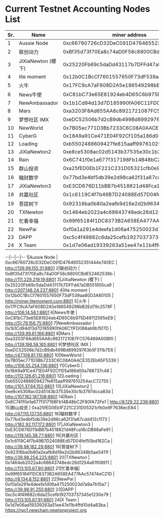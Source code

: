 # Current Testnet Accounting Nodes List

Sr. | Name | miner address | RPC Url
--|--|--|--
1|Aussie Node | 0xc66760726cD32DeC091D47646552351444e740EC | http://139.99.155.31:8801
2|联创动力 | 0xBf35d73f70Ea8c74aD0F58c8800CBdE52462536b | http://111.229.219.19:8801
3|JiXiaNewton (稷下) | 0x25220Fb69c5daDd43117b7DFFd47aDB551855ca9 | http://207.148.24.237:8801
4|lite moment | 0x12b0C1BcCf7601557650F73dF539aa80D3A80105 | http://miner.litemoment.com:8801
5|火牛 | 0x17FC9cA7aF608D2A5e186549298bB2Ed79c2578F | http://106.14.58.1:8801
6|News牛使 | 0xC81bC73e65E81924eb4D65C6b975D49112595eE9 | http://51.79.156.75:8801
7|NewAmbassador | 0x1b1Cd94d13d7D185990fA06C11FD088ab9b15f7D | http://139.99.61.166:8801
8|Mars | 0xa3203F8Ad655AA6c8921721087FC576489A00Bf0 | http://139.196.58.165:8801
9|梦想社区 IMX | 0xeDC52506b7d2cB9db499Bd89929763b5F311b7E6 | http://47.108.81.110:8801
10|NewWorld | 0x7B05ec771D3Bb7233C6C08A0AACE352Eb65F5339 | http://106.55.254.136:8801
11|CyberG | 0x18A9a91Ce471E04F92Cf105a186d00a788737c48 | http://112.126.61.216:8801
12|Loading | 0xb5502488609427fe815aaff997610254acC72755 | http://101.37.64.152:8801
13|JiXiaNewton2 | 0xe8ce5308ac02d5143b37535e30c1b3797dcca83d | http://107.182.187.108:8801
14|Rain | 0x6C741f0e1a677f317198Fb14B48bC2F80fA72Fe1 | http://8.129.22.238:8801
15|群山投资 | 0xa25fED0Eb1F221C231D05321cfb0e9F7636ecE84 | http://47.115.137.55:8801
16|瞄财数字 | 0x77bd3e4bf5db39e2d98ca62f31a67cdd412c1173 | http://182.92.117.172:8801
17|JiXiaNewton3 | 0xE3CD676D11bBB7b4518821d48Fca18cDB88aFe91 | http://119.145.38.77:8801
18|共赢社区 | 0x1c6119C4f7b49B7D24088Ed57D04fef50bd162Ca | http://39.98.182.29:8801
19|菩提树下 | 0x92316ba0b80a2eafb9d16e2d2b96348b5ae5411f | http://39.98.254.225:8801
20|TXNewton | 0x1464eb2022a4c68643748edc26d1254a61f08911 | http://113.105.67.90:8801
21|忙着幸福|  0x99f65184f1DC8373B2A658EA477AAc57474eC21D  | http://8.134.8.152:8801
22|NewPai | 0xf0a1a291e4deefa1d06a475250023d7a9a7b10a7 | http://39.98.91.255:8801
23|DAPP | 0xc5c4f49882c6da25cefb192703737345e1230e79 | http://113.105.67.91:8801
24|X Team | 0x1d7e06ad19339263a51ee47e11b4ffd10d4a83ba | https://rpc1.newchain.newtonproject.org

--|--|--|--
1|Aussie Node | 0xc66760726cD32DeC091D47646552351444e740EC | http://139.99.155.31:8801
2|联创动力 | 0xBf35d73f70Ea8c74aD0F58c8800CBdE52462536b | http://111.229.219.19:8801
3|JiXiaNewton (稷下) | 0x25220Fb69c5daDd43117b7DFFd47aDB551855ca9 | http://207.148.24.237:8801
4|lite moment | 0x12b0C1BcCf7601557650F73dF539aa80D3A80105 | http://miner.litemoment.com:8801
5|火牛 | 0x17FC9cA7aF608D2A5e186549298bB2Ed79c2578F | http://106.14.58.1:8801
6|News牛使 | 0xC81bC73e65E81924eb4D65C6b975D49112595eE9 | http://51.79.156.75:8801
7|NewAmbassador | 0x1b1Cd94d13d7D185990fA06C11FD088ab9b15f7D | http://139.99.61.166:8801
8|Mars | 0xa3203F8Ad655AA6c8921721087FC576489A00Bf0 | http://139.196.58.165:8801
9|梦想社区 IMX | 0xeDC52506b7d2cB9db499Bd89929763b5F311b7E6 | http://47.108.81.110:8801
10|NewWorld | 0x7B05ec771D3Bb7233C6C08A0AACE352Eb65F5339 | http://106.55.254.136:8801
11|CyberG | 0x18A9a91Ce471E04F92Cf105a186d00a788737c48 | http://112.126.61.216:8801
12|Loading | 0xb5502488609427fe815aaff997610254acC72755 | http://101.37.64.152:8801
13|JiXiaNewton2 | 0xe8ce5308ac02d5143b37535e30c1b3797dcca83d | http://107.182.187.108:8801
14|Rain | 0x6C741f0e1a677f317198Fb14B48bC2F80fA72Fe1 | http://8.129.22.238:8801
15|群山投资 | 0xa25fED0Eb1F221C231D05321cfb0e9F7636ecE84 | http://47.115.137.55:8801
16|瞄财数字 | 0x77bd3e4bf5db39e2d98ca62f31a67cdd412c1173 | http://182.92.117.172:8801
17|JiXiaNewton3 | 0xE3CD676D11bBB7b4518821d48Fca18cDB88aFe91 | http://119.145.38.77:8801
18|共赢社区 | 0x1c6119C4f7b49B7D24088Ed57D04fef50bd162Ca | http://39.98.182.29:8801
19|菩提树下 | 0x92316ba0b80a2eafb9d16e2d2b96348b5ae5411f | http://39.98.254.225:8801
20|TXNewton | 0x1464eb2022a4c68643748edc26d1254a61f08911 | http://113.105.67.90:8801
21|忙着幸福|  0x99f65184f1DC8373B2A658EA477AAc57474eC21D  | http://8.134.8.152:8801
22|NewPai | 0xf0a1a291e4deefa1d06a475250023d7a9a7b10a7 | http://39.98.91.255:8801
23|DAPP | 0xc5c4f49882c6da25cefb192703737345e1230e79 | http://113.105.67.91:8801
24|X Team | 0x1d7e06ad19339263a51ee47e11b4ffd10d4a83ba | https://rpc1.newchain.newtonproject.org
